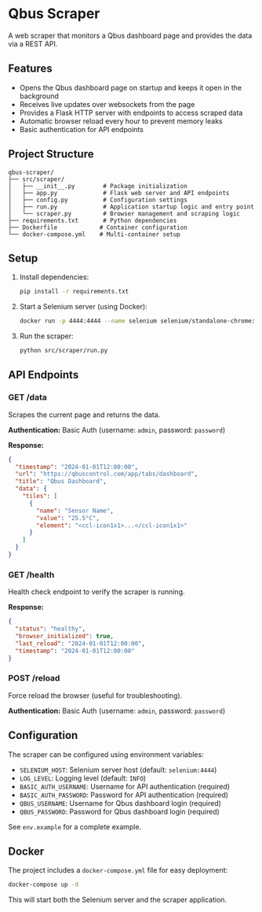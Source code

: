 # Qbus Scraper

A web scraper that monitors a Qbus dashboard page and provides the data via a REST API.

## Features

- Opens the Qbus dashboard page on startup and keeps it open in the background
- Receives live updates over websockets from the page
- Provides a Flask HTTP server with endpoints to access scraped data
- Automatic browser reload every hour to prevent memory leaks
- Basic authentication for API endpoints

## Project Structure

```
qbus-scraper/
├── src/scraper/
│   ├── __init__.py        # Package initialization
│   ├── app.py             # Flask web server and API endpoints
│   ├── config.py          # Configuration settings
│   ├── run.py             # Application startup logic and entry point
│   └── scraper.py         # Browser management and scraping logic
├── requirements.txt       # Python dependencies
├── Dockerfile            # Container configuration
└── docker-compose.yml    # Multi-container setup
```

## Setup

1. Install dependencies:
   ```bash
   pip install -r requirements.txt
   ```

2. Start a Selenium server (using Docker):
   ```bash
   docker run -p 4444:4444 --name selenium selenium/standalone-chrome:latest
   ```

3. Run the scraper:
   ```bash
   python src/scraper/run.py
   ```

## API Endpoints

### GET /data

Scrapes the current page and returns the data.

**Authentication:** Basic Auth (username: `admin`, password: `password`)

**Response:**
```json
{
  "timestamp": "2024-01-01T12:00:00",
  "url": "https://qbuscontrol.com/app/tabs/dashboard",
  "title": "Qbus Dashboard",
  "data": {
    "tiles": [
      {
        "name": "Sensor Name",
        "value": "25.5°C",
        "element": "<ccl-icon1x1>...</ccl-icon1x1>"
      }
    ]
  }
}
```

### GET /health

Health check endpoint to verify the scraper is running.

**Response:**
```json
{
  "status": "healthy",
  "browser_initialized": true,
  "last_reload": "2024-01-01T12:00:00",
  "timestamp": "2024-01-01T12:00:00"
}
```

### POST /reload

Force reload the browser (useful for troubleshooting).

**Authentication:** Basic Auth (username: `admin`, password: `password`)

## Configuration

The scraper can be configured using environment variables:

- `SELENIUM_HOST`: Selenium server host (default: `selenium:4444`)
- `LOG_LEVEL`: Logging level (default: `INFO`)
- `BASIC_AUTH_USERNAME`: Username for API authentication (required)
- `BASIC_AUTH_PASSWORD`: Password for API authentication (required)
- `QBUS_USERNAME`: Username for Qbus dashboard login (required)
- `QBUS_PASSWORD`: Password for Qbus dashboard login (required)

See `env.example` for a complete example.

## Docker

The project includes a `docker-compose.yml` file for easy deployment:

```bash
docker-compose up -d
```

This will start both the Selenium server and the scraper application.
